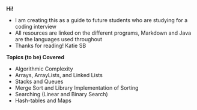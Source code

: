 **Hi!**
* I am creating this as a guide to future students who are studying for a coding interview
* All resources are linked on the different programs, Markdown and Java are the languages used throughout
* Thanks for reading! Katie SB

**Topics (to be) Covered**
* Algorithmic Complexity
* Arrays, ArrayLists, and Linked Lists
* Stacks and Queues
* Merge Sort and Library Implementation of Sorting
* Searching (Linear and Binary Search)
* Hash-tables and Maps
